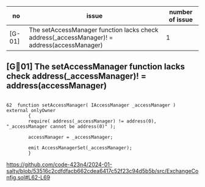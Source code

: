 |no |issue|number of issue|
|------|-----|---------------|
|[G-01]|The setAccessManager function lacks check address(_accessManager)! = address(accessManager)|1|

## [G01] The setAccessManager function lacks check address(_accessManager)! = address(accessManager)

```solidity

62 	function setAccessManager( IAccessManager _accessManager ) external onlyOwner
		{
		require( address(_accessManager) != address(0), "_accessManager cannot be address(0)" );

		accessManager = _accessManager;

	    emit AccessManagerSet(_accessManager);
		}

```
https://github.com/code-423n4/2024-01-salty/blob/53516c2cdfdfacb662cdea6417c52f23c94d5b5b/src/ExchangeConfig.sol#L62-L69